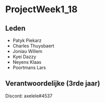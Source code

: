 # ProjectWeek1_18

## Leden
- Patyk Piekarz	
- Charles Thuysbaert	
- Joniau Willem	
- Kyei Dazzy	
- Neyens Klaas	
- Poortmans Lars


## Verantwoordelijke (3rde jaar)
Discord: axelele#4537
